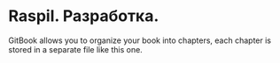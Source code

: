 # Raspil. Разработка.

GitBook allows you to organize your book into chapters, each chapter is stored in a separate file like this one.
